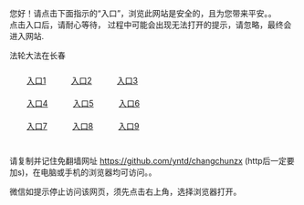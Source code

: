 您好！请点击下面指示的“入口”，浏览此网站是安全的，且为您带来平安。。 <br/>
点击入口后，请耐心等待， 过程中可能会出现无法打开的提示，请忽略，最终会进入网站. </br>

法轮大法在长春<br/>
<div style="padding:10px"><a style="margin:20px" target="_blank" href="https://d93rr4vtwpx12.cloudfront.net/2Qpsp?jcusqvb" id="ccLink1" rel="nofollow">入口1</a> <a target="_blank" style="margin:20px" href="https://d2osxnasviv9gf.cloudfront.net/2Qpsp?lnnvnj" id="ccLink2" rel="nofollow">入口2</a> <a style="margin:20px" target="_blank" href="https://d3d3sfwy1e09na.cloudfront.net/2Qpsp?xqbaef" id="ccLink3" rel="nofollow">入口3</a></div>

<div style="padding:10px" ><a style="margin:20px" target="_blank" href="https://d93rr4vtwpx12.cloudfront.net/2Qpsp?jcusqvb" id="ccLink4" rel="nofollow">入口4</a> <a style="margin:20px" href="https://d2osxnasviv9gf.cloudfront.net/2Qpsp?lnnvnj" target="_blank" id="ccLink5" rel="nofollow">入口5</a> <a style="margin:20px" href="https://d3d3sfwy1e09na.cloudfront.net/2Qpsp?xqbaef" target="_blank" id="ccLink6" rel="nofollow">入口6</a></div>

<div style="padding:10px"><a style="margin:20px" target="_blank" href="https://d93rr4vtwpx12.cloudfront.net/2Qpsp?jcusqvb" id="ccLink7" rel="nofollow">入口7</a> <a style="margin:20px" href="https://d2osxnasviv9gf.cloudfront.net/2Qpsp?lnnvnj" target="_blank" id="ccLink8" rel="nofollow">入口8</a> <a style="margin:20px" target="_blank" href="https://d3d3sfwy1e09na.cloudfront.net/2Qpsp?xqbaef" id="ccLink9" rel="nofollow">入口9</a></div>

<br/>



请复制并记住免翻墙网址 https://github.com/yntd/changchunzx (http后一定要加s)，在电脑或手机的浏览器均可访问。。<br/>

微信如提示停止访问该网页，须先点击右上角，选择浏览器打开。
